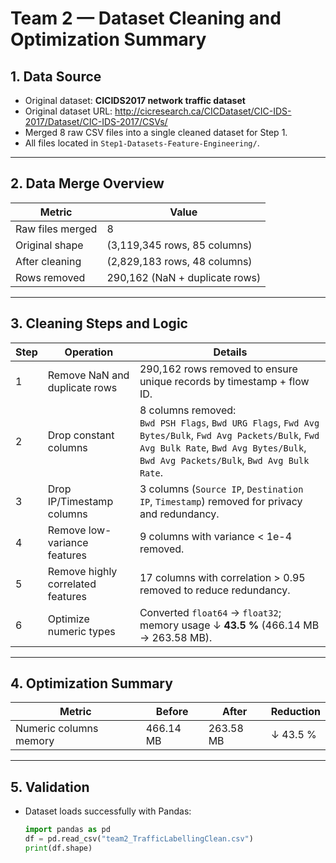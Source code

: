 # Team 2 — Dataset Cleaning and Optimization Summary

## 1. Data Source
- Original dataset: **CICIDS2017 network traffic dataset**  
- Original dataset URL:  http://cicresearch.ca/CICDataset/CIC-IDS-2017/Dataset/CIC-IDS-2017/CSVs/
- Merged 8 raw CSV files into a single cleaned dataset for Step 1.  
- All files located in `Step1-Datasets-Feature-Engineering/`.

---

## 2. Data Merge Overview
| Metric | Value |
|---------|-------|
| Raw files merged | 8 |
| Original shape | (3,119,345 rows, 85 columns) |
| After cleaning | (2,829,183 rows, 48 columns) |
| Rows removed | 290,162 (NaN + duplicate rows) |

---

## 3. Cleaning Steps and Logic

| Step | Operation | Details |
|------|------------|---------|
| 1 | Remove NaN and duplicate rows | 290,162 rows removed to ensure unique records by timestamp + flow ID. |
| 2 | Drop constant columns | 8 columns removed:<br>`Bwd PSH Flags`, `Bwd URG Flags`, `Fwd Avg Bytes/Bulk`, `Fwd Avg Packets/Bulk`, `Fwd Avg Bulk Rate`, `Bwd Avg Bytes/Bulk`, `Bwd Avg Packets/Bulk`, `Bwd Avg Bulk Rate`. |
| 3 | Drop IP/Timestamp columns | 3 columns (`Source IP`, `Destination IP`, `Timestamp`) removed for privacy and redundancy. |
| 4 | Remove low-variance features | 9 columns with variance < 1e-4 removed. |
| 5 | Remove highly correlated features | 17 columns with correlation > 0.95 removed to reduce redundancy. |
| 6 | Optimize numeric types | Converted `float64` → `float32`; memory usage ↓ **43.5 %** (466.14 MB → 263.58 MB). |

---

## 4. Optimization Summary
| Metric | Before | After | Reduction |
|---------|--------|-------|-----------|
| Numeric columns memory | 466.14 MB | 263.58 MB | ↓ 43.5 % |

---

## 5. Validation
- Dataset loads successfully with Pandas:  
  ```python
  import pandas as pd
  df = pd.read_csv("team2_TrafficLabellingClean.csv")
  print(df.shape)
